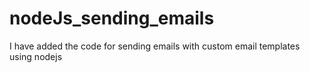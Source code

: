 # nodeJs_sending_emails
I have added the code for sending emails with custom email templates using nodejs 

